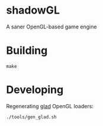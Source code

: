 shadowGL
========

A saner OpenGL-based game engine

Building
========

```
make
```

Developing
==========

Regenerating [glad](https://github.com/Dav1dde/glad) OpenGL loaders:

```
./tools/gen_glad.sh
```
